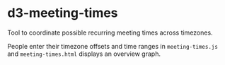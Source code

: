 # d3-meeting-times

Tool to coordinate possible recurring meeting times across timezones.

People enter their timezone offsets and time ranges in `meeting-times.js`
and `meeting-times.html` displays an overview graph.
